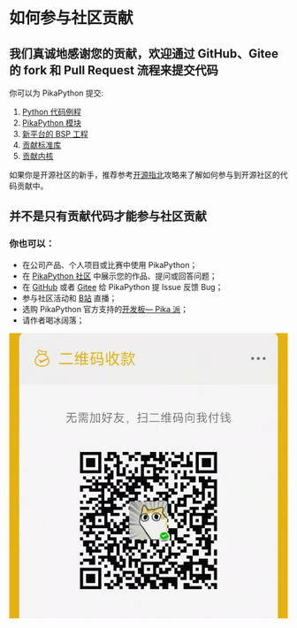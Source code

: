 # 如何参与社区贡献

## 我们真诚地感谢您的贡献，欢迎通过 GitHub、Gitee 的 fork 和 Pull Request 流程来提交代码
你可以为 PikaPython 提交:

1. [Python 代码例程](https://gitee.com/lyon1998/pikapython/tree/master/examples)
1. [PikaPython 模块](%E5%A6%82%E4%BD%95%E8%B4%A1%E7%8C%AE%20PikaScript%20%E6%A8%A1%E5%9D%97.html)
1. [新平台的 BSP 工程](%E5%A6%82%E4%BD%95%E8%B4%A1%E7%8C%AE%20PikaScrpt%20BSP.html)
1. [贡献标准库](contribute_to_stdlib.html)
1. [贡献内核](%E5%A6%82%E4%BD%95%E8%B4%A1%E7%8C%AE%E5%86%85%E6%A0%B8.html)

如果你是开源社区的新手，推荐参考[开源指北](https://gitee.com/opensource-guide/guide/%E7%AC%AC%E4%B8%89%E9%83%A8%E5%88%86%EF%BC%9A%E5%B0%9D%E8%AF%95%E5%8F%82%E4%B8%8E%E5%BC%80%E6%BA%90/%E7%AC%AC%207%20%E5%B0%8F%E8%8A%82%EF%BC%9A%E6%8F%90%E4%BA%A4%E7%AC%AC%E4%B8%80%E4%B8%AA%20Pull%20Request/)攻略来了解如何参与到开源社区的代码贡献中。
## 并不是只有贡献代码才能参与社区贡献
### 你也可以：

- 在公司产品、个人项目或比赛中使用 PikaPython；
- 在 [PikaPython 社区](https://whycan.com/f_55.html) 中展示您的作品、提问或回答问题；
- 在 [GitHub](https://github.com/pikasTech/pikapython) 或者 [Gitee](https://gitee.com/lyon1998/pikapython) 给 PikaPython 提 Issue 反馈 Bug；
- 参与社区活动和 [B站](https://space.bilibili.com/5365336) 直播；
- 选购 PikaPython 官方支持的[开发板— Pika 派](https://item.taobao.com/item.htm?spm=a230r.7195193.1997079397.8.560344bf9htrXT&id=654947372034&abbucket=9)；
- 请作者喝冰阔落；

![](assets/157708657-34c2ee18-eb24-404b-9fd0-78489c7b6095.jpg)
